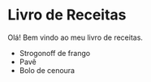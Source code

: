 # Livro de Receitas

Olá! Bem vindo ao meu livro de receitas.

- Strogonoff de frango
- Pavê
- Bolo de cenoura

